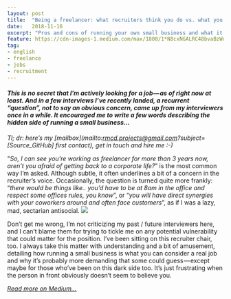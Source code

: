 ```yaml
---
layout: post
title:  "Being a freelancer: what recruiters think you do vs. what you actually do."
date:   2018-11-16
excerpt: "Pros and cons of running your own small business and what it brings in terms of experience"
feature: https://cdn-images-1.medium.com/max/1800/1*N8cxNGALRC48bvaBzWuHKg.png
tag:
- english
- freelance
- jobs
- recruitment
---
```


#### *This is no secret that I’m actively looking for a job — as of right now at least. And in a few interviews I’ve recently landed, a recurrent “question”, not to say an obvious concern, came up from my interviewers once in a while. It encouraged me to write a few words describing the hidden side of running a small business…*

_Tl; dr: here’s my [mailbox](mailto:rmcd.projects@gmail.com?subject=[Source_GitHub] first contact), get in touch and hire me :-)_

"_So, I can see you’re working as freelancer for more than 3 years now, aren’t you afraid of getting back to a corporate life?_” is the most common way I’m asked. Although subtle, it often underlines a bit of a concern in the recruiter’s voice. Occasionally, the question is turned quite more frankly: “_there would be things like.. you’d have to be at 8am in the office and respect some offices rules, you know_”, or “_you will have direct synergies with your coworkers around and often face customers_”, as if I was a lazy, mad, sectarian antisocial.
![](https://media.giphy.com/media/NGV4vAghFiUOA/giphy.gif)

Don’t get me wrong, I’m not criticizing my past / future interviewers here, and I can’t blame them for trying to tickle me on any potential vulnerability that could matter for the position. I’ve been sitting on this recruiter chair, too. I always take this matter with understanding and a bit of amusement, detailing how running a small business is what you can consider a real job and why it’s probably more demanding that some could guess — except maybe for those who’ve been on this dark side too. It’s just frustrating when the person in front obviously doesn’t seem to believe you.

[*Read more on Medium...*](https://medium.com/@rmcd0/being-a-freelancer-what-recruiters-think-you-do-vs-what-you-actually-do-73f9c7ae6bf)
